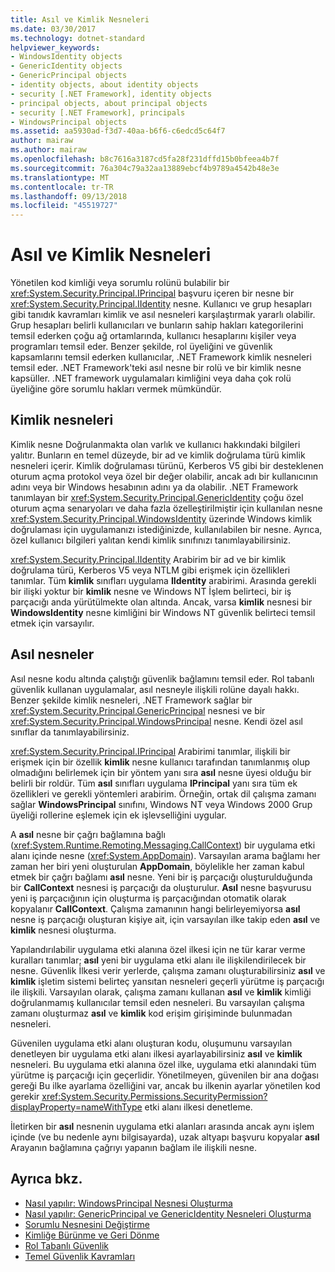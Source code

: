 ```yaml
---
title: Asıl ve Kimlik Nesneleri
ms.date: 03/30/2017
ms.technology: dotnet-standard
helpviewer_keywords:
- WindowsIdentity objects
- GenericIdentity objects
- GenericPrincipal objects
- identity objects, about identity objects
- security [.NET Framework], identity objects
- principal objects, about principal objects
- security [.NET Framework], principals
- WindowsPrincipal objects
ms.assetid: aa5930ad-f3d7-40aa-b6f6-c6edcd5c64f7
author: mairaw
ms.author: mairaw
ms.openlocfilehash: b8c7616a3187cd5fa28f231dffd15b0bfeea4b7f
ms.sourcegitcommit: 76a304c79a32aa13889ebcf4b9789a4542b48e3e
ms.translationtype: MT
ms.contentlocale: tr-TR
ms.lasthandoff: 09/13/2018
ms.locfileid: "45519727"
---
```

# <a name="principal-and-identity-objects"></a>Asıl ve Kimlik Nesneleri
Yönetilen kod kimliği veya sorumlu rolünü bulabilir bir <xref:System.Security.Principal.IPrincipal> başvuru içeren bir nesne bir <xref:System.Security.Principal.IIdentity> nesne. Kullanıcı ve grup hesapları gibi tanıdık kavramları kimlik ve asıl nesneleri karşılaştırmak yararlı olabilir. Grup hesapları belirli kullanıcıları ve bunların sahip hakları kategorilerini temsil ederken çoğu ağ ortamlarında, kullanıcı hesaplarını kişiler veya programları temsil eder. Benzer şekilde, rol üyeliğini ve güvenlik kapsamlarını temsil ederken kullanıcılar, .NET Framework kimlik nesneleri temsil eder. .NET Framework'teki asıl nesne bir rolü ve bir kimlik nesne kapsüller. .NET framework uygulamaları kimliğini veya daha çok rolü üyeliğine göre sorumlu hakları vermek mümkündür.  
  
## <a name="identity-objects"></a>Kimlik nesneleri  
 Kimlik nesne Doğrulanmakta olan varlık ve kullanıcı hakkındaki bilgileri yalıtır. Bunların en temel düzeyde, bir ad ve kimlik doğrulama türü kimlik nesneleri içerir. Kimlik doğrulaması türünü, Kerberos V5 gibi bir desteklenen oturum açma protokol veya özel bir değer olabilir, ancak adı bir kullanıcının adını veya bir Windows hesabının adını ya da olabilir. .NET Framework tanımlayan bir <xref:System.Security.Principal.GenericIdentity> çoğu özel oturum açma senaryoları ve daha fazla özelleştirilmiştir için kullanılan nesne <xref:System.Security.Principal.WindowsIdentity> üzerinde Windows kimlik doğrulaması için uygulamanızı istediğinizde, kullanılabilen bir nesne. Ayrıca, özel kullanıcı bilgileri yalıtan kendi kimlik sınıfınızı tanımlayabilirsiniz.  
  
 <xref:System.Security.Principal.IIdentity> Arabirim bir ad ve bir kimlik doğrulama türü, Kerberos V5 veya NTLM gibi erişmek için özellikleri tanımlar. Tüm **kimlik** sınıfları uygulama **IIdentity** arabirimi. Arasında gerekli bir ilişki yoktur bir **kimlik** nesne ve Windows NT İşlem belirteci, bir iş parçacığı anda yürütülmekte olan altında. Ancak, varsa **kimlik** nesnesi bir **WindowsIdentity** nesne kimliğini bir Windows NT güvenlik belirteci temsil etmek için varsayılır.  
  
## <a name="principal-objects"></a>Asıl nesneler  
 Asıl nesne kodu altında çalıştığı güvenlik bağlamını temsil eder. Rol tabanlı güvenlik kullanan uygulamalar, asıl nesneyle ilişkili rolüne dayalı hakkı. Benzer şekilde kimlik nesneleri, .NET Framework sağlar bir <xref:System.Security.Principal.GenericPrincipal> nesnesi ve bir <xref:System.Security.Principal.WindowsPrincipal> nesne. Kendi özel asıl sınıflar da tanımlayabilirsiniz.  
  
 <xref:System.Security.Principal.IPrincipal> Arabirimi tanımlar, ilişkili bir erişmek için bir özellik **kimlik** nesne kullanıcı tarafından tanımlanmış olup olmadığını belirlemek için bir yöntem yanı sıra **asıl** nesne üyesi olduğu bir belirli bir roldür. Tüm **asıl** sınıfları uygulama **IPrincipal** yanı sıra tüm ek özellikleri ve gerekli yöntemleri arabirim. Örneğin, ortak dil çalışma zamanı sağlar **WindowsPrincipal** sınıfını, Windows NT veya Windows 2000 Grup üyeliği rollerine eşlemek için ek işlevselliğini uygular.  
  
 A **asıl** nesne bir çağrı bağlamına bağlı (<xref:System.Runtime.Remoting.Messaging.CallContext>) bir uygulama etki alanı içinde nesne (<xref:System.AppDomain>). Varsayılan arama bağlamı her zaman her biri yeni oluşturulan **AppDomain**, böylelikle her zaman kabul etmek bir çağrı bağlamı **asıl** nesne. Yeni bir iş parçacığı oluşturulduğunda bir **CallContext** nesnesi iş parçacığı da oluşturulur. **Asıl** nesne başvurusu yeni iş parçacığının için oluşturma iş parçacığından otomatik olarak kopyalanır **CallContext**. Çalışma zamanının hangi belirleyemiyorsa **asıl** nesne iş parçacığı oluşturan kişiye ait, için varsayılan ilke takip eden **asıl** ve **kimlik** nesnesi oluşturma.  
  
 Yapılandırılabilir uygulama etki alanına özel ilkesi için ne tür karar verme kuralları tanımlar; **asıl** yeni bir uygulama etki alanı ile ilişkilendirilecek bir nesne. Güvenlik İlkesi verir yerlerde, çalışma zamanı oluşturabilirsiniz **asıl** ve **kimlik** işletim sistemi belirteç yansıtan nesneleri geçerli yürütme iş parçacığı ile ilişkili. Varsayılan olarak, çalışma zamanı kullanan **asıl** ve **kimlik** kimliği doğrulanmamış kullanıcılar temsil eden nesneleri. Bu varsayılan çalışma zamanı oluşturmaz **asıl** ve **kimlik** kod erişim girişiminde bulunmadan nesneleri.  
  
 Güvenilen uygulama etki alanı oluşturan kodu, oluşumunu varsayılan denetleyen bir uygulama etki alanı ilkesi ayarlayabilirsiniz **asıl** ve **kimlik** nesneleri. Bu uygulama etki alanına özel ilke, uygulama etki alanındaki tüm yürütme iş parçacığı için geçerlidir. Yönetilmeyen, güvenilen bir ana doğası gereği Bu ilke ayarlama özelliğini var, ancak bu ilkenin ayarlar yönetilen kod gerekir <xref:System.Security.Permissions.SecurityPermission?displayProperty=nameWithType> etki alanı ilkesi denetleme.  
  
 İletirken bir **asıl** nesnenin uygulama etki alanları arasında ancak aynı işlem içinde (ve bu nedenle aynı bilgisayarda), uzak altyapı başvuru kopyalar **asıl** Arayanın bağlamına çağrıyı yapanın bağlam ile ilişkili nesne.  
  
## <a name="see-also"></a>Ayrıca bkz.

- [Nasıl yapılır: WindowsPrincipal Nesnesi Oluşturma](../../../docs/standard/security/how-to-create-a-windowsprincipal-object.md)  
- [Nasıl yapılır: GenericPrincipal ve GenericIdentity Nesneleri Oluşturma](../../../docs/standard/security/how-to-create-genericprincipal-and-genericidentity-objects.md)  
- [Sorumlu Nesnesini Değiştirme](../../../docs/standard/security/replacing-a-principal-object.md)  
- [Kimliğe Bürünme ve Geri Dönme](../../../docs/standard/security/impersonating-and-reverting.md)  
- [Rol Tabanlı Güvenlik](../../../docs/standard/security/role-based-security.md)  
- [Temel Güvenlik Kavramları](../../../docs/standard/security/key-security-concepts.md)
